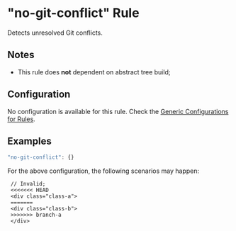 # "no-git-conflict" Rule

Detects unresolved Git conflicts.

## Notes

- This rule does **not** dependent on abstract tree build;

## Configuration

No configuration is available for this rule. Check the [Generic Configurations for Rules][generic-config].

## Examples

```js
"no-git-conflict": {}
```

For the above configuration, the following scenarios may happen:

```
 // Invalid;
 <<<<<<< HEAD
 <div class="class-a">
 =======
 <div class="class-b">
 >>>>>>> branch-a
 </div>
```

[generic-config]: <../generic-rule-config.md>
